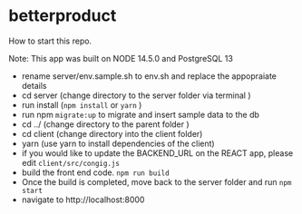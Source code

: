# betterproduct

How to start this repo. 

Note: This app was built on NODE 14.5.0 and PostgreSQL 13

- rename server/env.sample.sh to env.sh and replace the appopraiate details
- cd server (change directory to the server folder via terminal )
- run install (`npm install` or  `yarn` )
- run npm `migrate:up` to migrate and insert sample data to the db
- cd ../ (change directory to the parent folder )
- cd client (change directory into the client folder)
- yarn (use yarn to install dependencies of the client)
- if you would like to update the BACKEND_URL on the REACT app, please edit `client/src/congig.js`
- build the front end code. `npm run build`
- Once the build is completed, move back to the server folder and run `npm start`
- navigate to http://localhost:8000